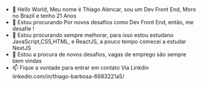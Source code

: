 - 👋 Hello World, Meu nome é Thiago Alencar, sou um Dev Front End, Moro no Brazil e tenho 21 Anos
- 👀 Estou procurando Por novos desafios como Dev Front End, então, me desafie !
- 🌱 Estou procurando sempre melhorar, para isso estou estudano JavaScript,CSS,HTML, e ReactJS, a pouco tempo comecei a estudar NextJS
- 💞️ Estou a procura de novos desafios, vagas de emprego são sempre bem vindas 
- 📫 Fique a vontade para entrar em contato Via Linkdin linkedin.com/in/thiago-barbosa-6683221a5/

<!---
Thiago1James/Thiago1James is a ✨ special ✨ repository because its `README.md` (this file) appears on your GitHub profile.
You can click the Preview link to take a look at your changes.
--->
